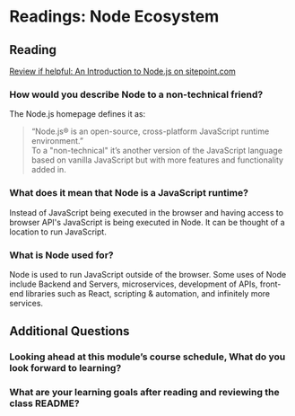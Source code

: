 # Readings: Node Ecosystem  


## Reading  
[Review if helpful: An Introduction to Node.js on sitepoint.com](https://www.sitepoint.com/an-introduction-to-node-js/)  

### How would you describe Node to a non-technical friend?  
The Node.js homepage defines it as:
>“Node.js® is an open-source, cross-platform JavaScript runtime environment.”  
To a "non-technical" it’s another version of the JavaScript language based on vanilla JavaScript but with more features and functionality added in. 


### What does it mean that Node is a JavaScript runtime?  
  Instead of JavaScript being executed in the browser and having access to browser API's JavaScript is being executed in Node. It can be thought of a location to run JavaScript.  
  
  
### What is Node used for?  
  Node is used to run JavaScript outside of the browser. Some uses of Node include Backend and Servers, microservices, development of APIs, front-end libraries such as React, scripting & automation, and infinitely more services. 
  
## Additional Questions  
### Looking ahead at this module’s course schedule, What do you look forward to learning?  
  
  
### What are your learning goals after reading and reviewing the class README?  
 
 
